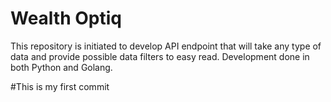# Wealth Optiq
This repository is initiated to develop API endpoint that will take any type of data and provide possible data filters to easy read. Development done in both Python and Golang.

#This is my first commit
